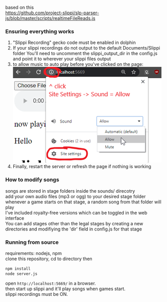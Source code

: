 based on this  
https://github.com/project-slippi/slp-parser-js/blob/master/scripts/realtimeFileReads.js  

### Ensuring everything works  
1. "Slippi Recording" gecko code must be enabled in dolphin  
2. If your slippi recordings do not output to the default Documents/Slippi folder
You'll need to uncomment the slippi_output_dir in the config.js and point it to wherever your slippi files output  
3. to allow music to auto play before you've clicked on the page:  ![](web/autoplay.png)  
4. Finally, restart the server or refresh the page if nothing is working

### How to modify songs  
songs are stored in stage folders inside the sounds/ direcotry  
add your own audio files (mp3 or ogg) to your desired stage folder  
whenever a game starts on that stage, a random song from that folder will play  
I've included royalty-free versions which can be toggled in the web interface  
You can add stages other than the legal stages by creating a new directories and modifiying the 'dir' field in config.js for that stage  

### Running from source  
requirements: nodejs, npm  
clone this repository, cd to directory then  
```
npm install
node server.js
```

open ```http://localhost:5669/``` in a browser.  
then start up slippi and it'll play songs when games start.  
slippi recordings must be ON.  